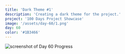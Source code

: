 ```yaml
---
title: 'Dark Theme #1'
description: 'Creating a dark theme for the project.'   
project: '100 Days Project Showcase'
image: '/assets/day-60/1.png'
day: 60
color: '#1B3466'
---
```


![screenshot of Day 60 Progress](/assets/day-60/1.png)
